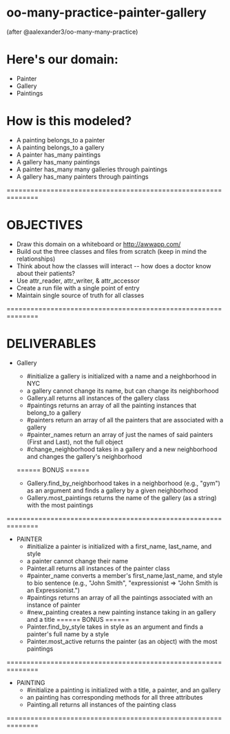 # oo-many-practice-painter-gallery

(after @aalexander3/oo-many-many-practice)

# Here's our domain:
  * Painter
  * Gallery
  * Paintings

# How is this modeled?
  * A painting belongs_to a painter
  * A painting belongs_to a gallery
  * A painter has_many paintings
  * A gallery has_many paintings
  * A painter has_many many galleries through paintings
  * A gallery has_many painters through paintings

==============================================================

# OBJECTIVES
  * Draw this domain on a whiteboard or http://awwapp.com/
  * Build out the three classes and files from scratch (keep in mind the relationships)
  * Think about how the classes will interact -- how does a doctor know about their patients?
  * Use attr_reader, attr_writer, & attr_accessor
  * Create a run file with a single point of entry
  * Maintain single source of truth for all classes

==============================================================

# DELIVERABLES
  * Gallery
    * #initialize a gallery is initialized with a name and a neighborhood in NYC
    * a gallery cannot change its name, but can change its neighborhood
    * Gallery.all returns all instances of the gallery class
    * #paintings returns an array of all the painting instances that belong_to a gallery
    * #painters return an array of all the painters that are associated with a gallery
    * #painter_names return an array of just the names of said painters (First and Last), not the full object
    * #change_neighborhood takes in a gallery and a new neighborhood and changes the gallery's neighborhood

    ====== BONUS ======
    * Gallery.find_by_neighborhood takes in a neighborhood (e.g., "gym") as an argument and finds a gallery by a given neighborhood
    * Gallery.most_paintings returns the name of the gallery (as a string) with the most paintings

==============================================================
  * PAINTER
    * #initialize a painter is initialized with a first_name, last_name, and style
    * a painter cannot change their name
    * Painter.all returns all instances of the painter class
    * #painter_name converts a member's first_name,last_name, and style to bio sentence (e.g., "John Smith", "expressionist => "John Smith is an Expressionist.")
    * #paintings returns an array of all the paintings associated with an instance of painter
    * #new_painting creates a new painting instance taking in an gallery and a title
    ====== BONUS ======
    * Painter.find_by_style takes in style as an argument and finds a painter's full name by a style
    * Painter.most_active returns the painter (as an object) with the most paintings
    
==============================================================
  * PAINTING
    * #initialize a painting is initialized with a title, a painter, and an gallery
    * an painting has corresponding methods for all three attributes
    * Painting.all returns all instances of the painting class

==============================================================
